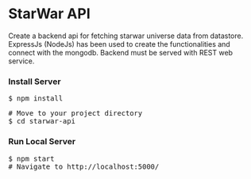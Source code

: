 # StarWar API
Create a backend api for fetching starwar universe data from datastore. ExpressJs (NodeJs) has been used to create the functionalities and connect with the mongodb. Backend must be served with REST web service.

<h3>Install Server</h3>
<pre>$ npm install</pre>

<pre>
# Move to your project directory
$ cd starwar-api
</pre>

<h3>Run Local Server</h3>
<pre>$ npm start
# Navigate to http://localhost:5000/
</pre>
